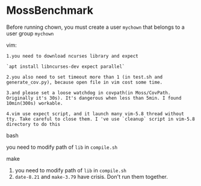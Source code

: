 # MossBenchmark
Before running chown, you must create a user ```mychown``` that belongs to a user group ```mychown```

vim: 

    1.you need to download ncurses library and expect

    `apt install libncurses-dev expect parallel`

    2.you also need to set timeout more than 1 (in test.sh and generate_cov.py), because open file in vim cost some time.

    3.and please set a loose watchdog in covpath(in Moss/CovPath. Originally it's 30s). It's dangerous when less than 5min. I found 10min(300s) workable.

    4.vim use expect script, and it launch many vim-5.8 thread without tty. Take careful to close them. I 've use `cleanup` script in vim-5.8 directory to do this

bash

you need to modify path of `lib` in `compile.sh` 

make

1. you need to modify path of `lib` in `compile.sh`
2. `date-8.21` and `make-3.79` have crisis. Don't run them together.
